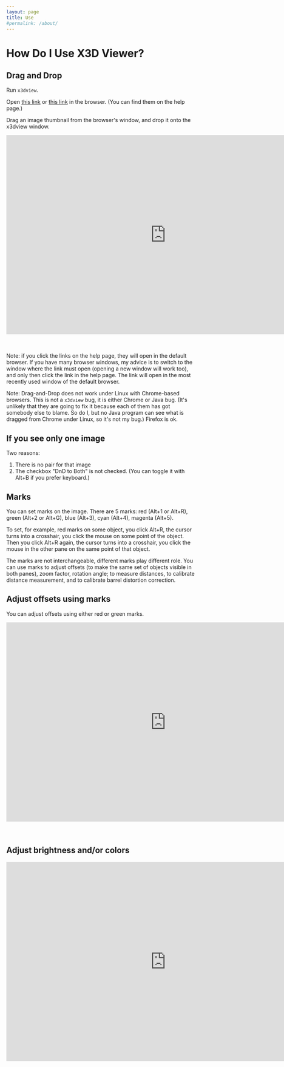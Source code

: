```yaml
---
layout: page
title: Use
#permalink: /about/
---
```



# How Do I Use X3D Viewer?

## Drag and Drop

Run `x3dview`.

Open [this link](
https://mars.nasa.gov/msl/multimedia/raw-images/?order=sol+desc%2C+date_taken+desc%2Cinstrument_sort+asc%2Csample_type_sort+asc&per_page=100&page=0&mission=msl
) or [this link](
https://mars.nasa.gov/mars2020/multimedia/raw-images/
)
in the browser. (You can find them on the help page.)

Drag an image thumbnail from the browser's window, and drop it onto the x3dview window.

<div class="embed-container">
  <iframe
      src="https://github.com/marsgazer/curious-help/assets/101140007/897ca300-ca1d-43f9-9d98-787f06f0218f"
      width="840"
      height="525"
      frameborder="0"
      allowfullscreen="true">
  </iframe>
</div>
<div style="color:transparent">
https://github.com/marsgazer/curious-help/assets/101140007/897ca300-ca1d-43f9-9d98-787f06f0218f
</div>

Note: if you click the links on the help page, they will open in the default browser.
If you have many browser windows, my advice is to switch to the window where the link must open (opening a new window will work too),
and only then click the link in the help page. The link will open in the most recently used window of the default browser.

Note: Drag-and-Drop does not work under Linux with Chrome-based browsers. This is not a `x3dview` bug, it is either Chrome or Java bug.
(It's unlikely that they are going to fix it because each of them has got somebody else to blame. So do I, but no Java program
can see what is dragged from Chrome under Linux, so it's not my bug.) Firefox is ok.


## If you see only one image

Two reasons:

1. There is no pair for that image
2. The checkbox "DnD to Both" is not checked. (You can toggle it with Alt+B if you prefer keyboard.)

## Marks

You can set marks on the image. There are 5 marks: red (Alt+1 or Alt+R), green (Alt+2 or Alt+G), blue (Alt+3), cyan (Alt+4), magenta (Alt+5).

To set, for example, red marks on some object, you click Alt+R, the cursor turns into a crosshair, you click the mouse on some point of the object.
Then you click Alt+R again, the cursor turns into a crosshair, you click the mouse in the other pane on the same point of that object.

The marks are not interchangeable, different marks play different role.
You can use marks to adjust offsets (to make the same set of objects visible in both panes), zoom factor, rotation angle; to measure distances,
to calibrate distance measurement, and to calibrate barrel distortion correction.

## Adjust offsets using marks

You can adjust offsets using either red or green marks.

<div class="embed-container">
  <iframe
      src="https://github.com/marsgazer/curious-help/assets/101140007/7c7f6c93-1cb8-4afa-a7c0-26e8f3feebcf"
      width="840"
      height="525"
      frameborder="0"
      allowfullscreen="true">
  </iframe>
</div>
<div style="color:transparent">
https://github.com/marsgazer/curious-help/assets/101140007/7c7f6c93-1cb8-4afa-a7c0-26e8f3feebcf
</div>



## Adjust brightness and/or colors


<div class="embed-container">
  <iframe
      src="https://github.com/marsgazer/curious-help/assets/101140007/b205f276-83df-4cf5-a23b-f4180db96020"
      width="840"
      height="525"
      frameborder="0"
      allowfullscreen="true">
  </iframe>
</div>
<div style="color:transparent">
https://github.com/marsgazer/curious-help/assets/101140007/b205f276-83df-4cf5-a23b-f4180db96020
</div>




